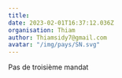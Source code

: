 ```yaml
---
title: 
date: 2023-02-01T16:37:12.036Z
organisation: Thiam
author: Thiamsidy7@gmail.com
avatar: "/img/pays/SN.svg"
---
```


Pas de troisième mandat